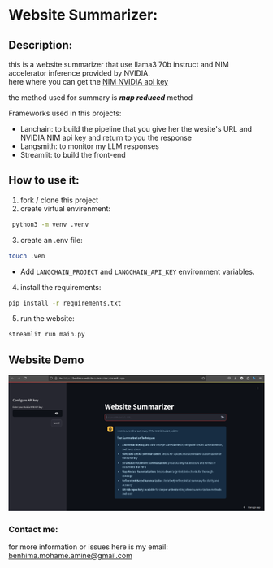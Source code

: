 # Website Summarizer:

## Description:
this is a website summarizer that use llama3 70b instruct and NIM accelerator inference provided by NVIDIA. <br/>
here where you can get the [NIM NVIDIA api key](https://build.nvidia.com/explore/discover) <br/>

the method used for summary is **_map reduced_** method <br/>

Frameworks used in this projects:
- Lanchain: to build the pipeline that you give her the wesite's URL and NVIDIA NIM api key and return 
to you the response
- Langsmith: to monitor my LLM responses
- Streamlit: to build the front-end


## How to use it:
1. fork / clone this project
2. create virtual envirenment: <br/>
```sh
 python3 -m venv .venv
 ```
3. create an .env file: <br/>
 ```sh
 touch .ven
 ```
 - Add `LANGCHAIN_PROJECT` and `LANGCHAIN_API_KEY` environment variables.
4. install the requirements: <br/>
```sh
pip install -r requirements.txt
```
5. run the website: <br/>
```bash
streamlit run main.py
```
## Website Demo
![website Demo image](./github-images/website-image.png)

### Contact me:
for more information or issues here is my email:
benhima.mohame.amine@gmail.com